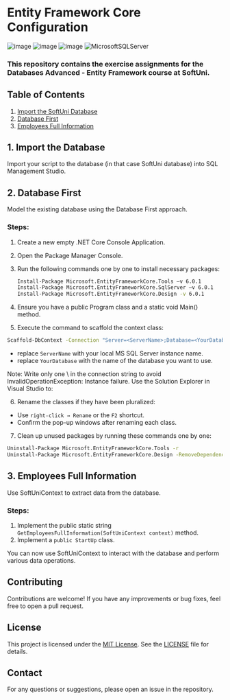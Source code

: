 # Entity Framework Core Configuration
![image](https://img.shields.io/badge/C%23-239120?style=for-the-badge&logo=csharp&logoColor=white)
![image](https://img.shields.io/badge/.NET-512BD4?style=for-the-badge&logo=dotnet&logoColor=white)
![image](https://img.shields.io/badge/Visual_Studio-5C2D91?style=for-the-badge&logo=visual%20studio&logoColor=white)
![MicrosoftSQLServer](https://img.shields.io/badge/Microsoft%20SQL%20Server-CC2927?style=for-the-badge&logo=microsoft%20sql%20server&logoColor=white)

### This repository contains the exercise assignments for the **Databases Advanced - Entity Framework** course at SoftUni.

## Table of Contents
1. [Import the SoftUni Database](#1-import-the-softuni-database)
2. [Database First](#2-database-first)
3. [Employees Full Information](#3-employees-full-information)

## 1. Import the Database

Import your script to the database (in that case SoftUni database) into SQL Management Studio.

## 2. Database First

Model the existing database using the Database First approach.

### Steps:

1. Create a new empty .NET Core Console Application.
2. Open the Package Manager Console.
3. Run the following commands one by one to install necessary packages:

   ```sh
   Install-Package Microsoft.EntityFrameworkCore.Tools –v 6.0.1
   Install-Package Microsoft.EntityFrameworkCore.SqlServer –v 6.0.1
   Install-Package Microsoft.EntityFrameworkCore.Design -v 6.0.1
   ```

4. Ensure you have a public Program class and a static void Main() method.
5. Execute the command to scaffold the context class:

 ```sh
Scaffold-DbContext -Connection "Server=<ServerName>;Database=<YourDatabase>;Integrated Security=True;" -Provider Microsoft.EntityFrameworkCore.SqlServer -OutputDir Data/Models
 ```

- replace `ServerName` with your local MS SQL Server instance name.
- replace `YourDatabase` with the name of the database you want to use.
  
Note: Write only one \ in the connection string to avoid InvalidOperationException: Instance failure.
Use the Solution Explorer in Visual Studio to:

6. Rename the classes if they have been pluralized:
- Use `right-click → Rename` or the `F2` shortcut.
- Confirm the pop-up windows after renaming each class. 

7. Clean up unused packages by running these commands one by one:

```sh
Uninstall-Package Microsoft.EntityFrameworkCore.Tools -r
Uninstall-Package Microsoft.EntityFrameworkCore.Design -RemoveDependencies
```

## 3. Employees Full Information
Use SoftUniContext to extract data from the database.

### Steps:
1. Implement the public static string `GetEmployeesFullInformation(SoftUniContext context)` method.
2. Implement a `public StartUp` class.
   
You can now use SoftUniContext to interact with the database and perform various data operations.

## Contributing
Contributions are welcome! If you have any improvements or bug fixes, feel free to open a pull request.

## License
This project is licensed under the [MIT License](LICENSE). See the [LICENSE](LICENSE) file for details.

## Contact
For any questions or suggestions, please open an issue in the repository.
